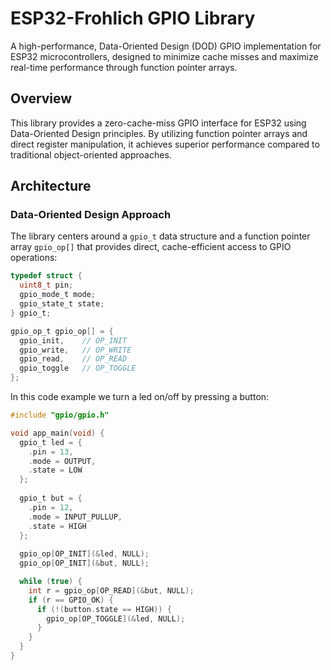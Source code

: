 # ESP32-Frohlich GPIO Library

A high-performance, Data-Oriented Design (DOD) GPIO implementation for ESP32 microcontrollers, designed to minimize cache misses and maximize real-time performance through function pointer arrays.

## Overview

This library provides a zero-cache-miss GPIO interface for ESP32 using Data-Oriented Design principles. By utilizing function pointer arrays and direct register manipulation, it achieves superior performance compared to traditional object-oriented approaches.

## Architecture

### Data-Oriented Design Approach

The library centers around a `gpio_t` data structure and a function pointer array `gpio_op[]` that provides direct, cache-efficient access to GPIO operations:

```c
typedef struct {
  uint8_t pin;
  gpio_mode_t mode;
  gpio_state_t state;
} gpio_t;

gpio_op_t gpio_op[] = {
  gpio_init,    // OP_INIT
  gpio_write,   // OP_WRITE  
  gpio_read,    // OP_READ
  gpio_toggle   // OP_TOGGLE
};

```

In this code example we turn a led on/off by pressing a button:
```c
#include "gpio/gpio.h"

void app_main(void) {
  gpio_t led = {
    .pin = 13,
    .mode = OUTPUT,
    .state = LOW
  };
  
  gpio_t but = {
    .pin = 12,
    .mode = INPUT_PULLUP,
    .state = HIGH
  };
  
  gpio_op[OP_INIT](&led, NULL);
  gpio_op[OP_INIT](&but, NULL);

  while (true) {
    int r = gpio_op[OP_READ](&but, NULL);
    if (r == GPIO_OK) {
      if (!(button.state == HIGH)) {
        gpio_op[OP_TOGGLE](&led, NULL);
      }
    }
  }
}
```
